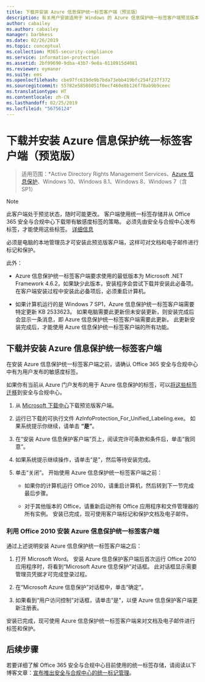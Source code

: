 ```yaml
---
title: 下载并安装 Azure 信息保护统一标签客户端（预览版）
description: 有关用户安装适用于 Windows 的 Azure 信息保护统一标签客户端预览版本，以便可以对文档和电子邮件进行分类和保护的说明。
author: cabailey
ms.author: cabailey
manager: barbkess
ms.date: 02/26/2019
ms.topic: conceptual
ms.collection: M365-security-compliance
ms.service: information-protection
ms.assetid: 2bf09690-9dba-43b7-9e0a-0110915d4081
ms.reviewer: eymanor
ms.suite: ems
ms.openlocfilehash: cbe97fc619de9b7bda73ebb419bfc254f237f372
ms.sourcegitcommit: 55782e58508051f0ecf460e8b126f70ab9b9ceec
ms.translationtype: HT
ms.contentlocale: zh-CN
ms.lasthandoff: 02/25/2019
ms.locfileid: "56756124"
---
```

# <a name="download-and-install-the-azure-information-protection-unified-labeling-client-preview"></a>下载并安装 Azure 信息保护统一标签客户端（预览版）

>适用范围：*Active Directory Rights Management Services、[Azure 信息保护](https://azure.microsoft.com/pricing/details/information-protection)、Windows 10、Windows 8.1、Windows 8、Windows 7（含 SP1）

> [!NOTE]
> 此客户端处于预览状态，随时可能更改。 客户端使用统一标签存储并从 Office 365 安全与合规中心下载带有敏感度标签的策略。 必须先由安全与合规中心发布标签，才能使用这些标签。 [详细信息](https://techcommunity.microsoft.com/t5/Security-Privacy-and-Compliance/Announcing-the-availability-of-unified-labeling-management-in/ba-p/262492)

必须是电脑的本地管理员才可安装此预览版客户端，这样可对文档和电子邮件进行标记和保护。

此外：

- Azure 信息保护统一标签客户端要求使用的最低版本为 Microsoft .NET Framework 4.6.2，如果缺少此版本，安装程序会尝试下载并安装此必备项。 在客户端安装过程中安装此必备项后，必须重启计算机。

- 如果计算机运行的是 Windows 7 SP1，Azure 信息保护统一标签客户端需要特定更新 KB 2533623。 如果电脑需要此更新但未安装更新，则安装完成后会显示一条消息，即 Azure 信息保护统一标签客户端需要此更新。 此更新安装完成后，才能使用 Azure 信息保护统一标签客户端的所有功能。 

## <a name="to-download-and-install-the-azure-information-protection-unified-labeling-client"></a>下载并安装 Azure 信息保护统一标签客户端

在安装 Azure 信息保护统一标签客户端之前，请确认 Office 365 安全与合规中心中有为用户发布的敏感度标签。 

如果你有当前从 Azure 门户发布的用于 Azure 信息保护的标签，可以[将这些标签迁移](../configure-policy-migrate-labels.md)到安全与合规中心。

1. 从 [Microsoft 下载中心](https://www.microsoft.com/en-us/download/details.aspx?id=57440)下载预览版客户端。

2. 运行已下载的可执行文件 AzInfoProtection_For_Unified_Labeling.exe。 如果系统提示你继续，请单击 **“是”**。    

3. 在“安装 Azure 信息保护客户端”页上，阅读完许可条款和条件后，单击“我同意”。

4. 如果系统提示继续操作，请单击“是”，然后等待安装完成。

6. 单击“关闭”。 开始使用 Azure 信息保护统一标签客户端之前：

    - 如果你的计算机运行 Office 2010，请重启计算机，然后转到下一节完成最后步骤。    
        
    - 对于其他版本的 Office，请重新启动所有 Office 应用程序和文件管理器的所有实例。 安装已完成，现可使用客户端标记和保护文档及电子邮件。

### <a name="installing-the-azure-information-protection-unified-labeling-client-with-office-2010"></a>利用 Office 2010 安装 Azure 信息保护统一标签客户端

通过上述说明安装 Azure 信息保护统一标签客户端之后：

1. 打开 Microsoft Word。 安装 Azure 信息保护客户端后首次运行 Office 2010 应用程序时，将看到“Microsoft Azure 信息保护”对话框。 此对话框显示需要管理员凭据才可完成登录过程。

2. 在“Microsoft Azure 信息保护”对话框中，单击“确定”。

3. 如果看到“用户访问控制”对话框，请单击“是”，以便 Azure 信息保护客户端更新注册表。

安装已完成，现可使用 Azure 信息保护统一标签客户端来对文档及电子邮件进行标签和保护。

## <a name="next-steps"></a>后续步骤

若要详细了解 Office 365 安全与合规中心目前使用的统一标签存储，请阅读以下博客文章：[宣布推出安全与合规中心的统一标记管理](https://techcommunity.microsoft.com/t5/Security-Privacy-and-Compliance/Announcing-the-availability-of-unified-labeling-management-in/ba-p/262492)。
